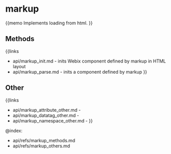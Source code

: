 markup 
=============


{{memo Implements loading from html. }}



Methods
-------

{{links
- api/markup_init.md - inits Webix component defined by markup in HTML layout
- api/markup_parse.md - inits a component defined by markup
}}




Other
-----

{{links
- api/markup_attribute_other.md - 
- api/markup_datatag_other.md - 
- api/markup_namespace_other.md - 
}}


@index:
- api/refs/markup_methods.md
- api/refs/markup_others.md

